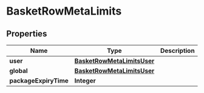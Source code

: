 

# BasketRowMetaLimits


## Properties

| Name | Type | Description | Notes |
|------------ | ------------- | ------------- | -------------|
|**user** | [**BasketRowMetaLimitsUser**](BasketRowMetaLimitsUser.md) |  |  [optional] |
|**global** | [**BasketRowMetaLimitsUser**](BasketRowMetaLimitsUser.md) |  |  [optional] |
|**packageExpiryTime** | **Integer** |  |  [optional] |




